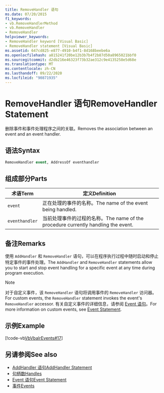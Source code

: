 ```yaml
---
title: RemoveHandler 语句
ms.date: 07/20/2015
f1_keywords:
- vb.RemoveHandlerMethod
- vb.RemoveHandler
- RemoveHandler
helpviewer_keywords:
- RemoveHandler keyword [Visual Basic]
- RemoveHandler statement [Visual Basic]
ms.assetid: 647cd825-e877-4910-b4f1-8d168beebe6a
ms.openlocfilehash: a815241f20be12b3b7b4f2b87d50a8965021bbf0
ms.sourcegitcommit: d2db216e46323f73b32ae312c9e4135258e5d68e
ms.translationtype: MT
ms.contentlocale: zh-CN
ms.lasthandoff: 09/22/2020
ms.locfileid: "90871935"
---
```

# <a name="removehandler-statement"></a><span data-ttu-id="f0fc7-102">RemoveHandler 语句</span><span class="sxs-lookup"><span data-stu-id="f0fc7-102">RemoveHandler Statement</span></span>

<span data-ttu-id="f0fc7-103">删除事件和事件处理程序之间的关联。</span><span class="sxs-lookup"><span data-stu-id="f0fc7-103">Removes the association between an event and an event handler.</span></span>  
  
## <a name="syntax"></a><span data-ttu-id="f0fc7-104">语法</span><span class="sxs-lookup"><span data-stu-id="f0fc7-104">Syntax</span></span>  
  
```vb  
RemoveHandler event, AddressOf eventhandler  
```  
  
## <a name="parts"></a><span data-ttu-id="f0fc7-105">组成部分</span><span class="sxs-lookup"><span data-stu-id="f0fc7-105">Parts</span></span>  
  
|<span data-ttu-id="f0fc7-106">术语</span><span class="sxs-lookup"><span data-stu-id="f0fc7-106">Term</span></span>|<span data-ttu-id="f0fc7-107">定义</span><span class="sxs-lookup"><span data-stu-id="f0fc7-107">Definition</span></span>|  
|---|---|  
|`event`|<span data-ttu-id="f0fc7-108">正在处理的事件的名称。</span><span class="sxs-lookup"><span data-stu-id="f0fc7-108">The name of the event being handled.</span></span>|  
|`eventhandler`|<span data-ttu-id="f0fc7-109">当前处理事件的过程的名称。</span><span class="sxs-lookup"><span data-stu-id="f0fc7-109">The name of the procedure currently handling the event.</span></span>|  
  
## <a name="remarks"></a><span data-ttu-id="f0fc7-110">备注</span><span class="sxs-lookup"><span data-stu-id="f0fc7-110">Remarks</span></span>  

 <span data-ttu-id="f0fc7-111">使用 `AddHandler` 和 `RemoveHandler` 语句，可以在程序执行过程中随时启动和停止特定事件的事件处理。</span><span class="sxs-lookup"><span data-stu-id="f0fc7-111">The `AddHandler` and `RemoveHandler` statements allow you to start and stop event handling for a specific event at any time during program execution.</span></span>  
  
> [!NOTE]
> <span data-ttu-id="f0fc7-112">对于自定义事件，该 `RemoveHandler` 语句将调用事件的 `RemoveHandler` 访问器。</span><span class="sxs-lookup"><span data-stu-id="f0fc7-112">For custom events, the `RemoveHandler` statement invokes the event's `RemoveHandler` accessor.</span></span> <span data-ttu-id="f0fc7-113">有关自定义事件的详细信息，请参阅 [Event 语句](event-statement.md)。</span><span class="sxs-lookup"><span data-stu-id="f0fc7-113">For more information on custom events, see [Event Statement](event-statement.md).</span></span>  
  
## <a name="example"></a><span data-ttu-id="f0fc7-114">示例</span><span class="sxs-lookup"><span data-stu-id="f0fc7-114">Example</span></span>  

 [!code-vb[VbVbalrEvents#17](~/samples/snippets/visualbasic/VS_Snippets_VBCSharp/VbVbalrEvents/VB/Class1.vb#17)]  
  
## <a name="see-also"></a><span data-ttu-id="f0fc7-115">另请参阅</span><span class="sxs-lookup"><span data-stu-id="f0fc7-115">See also</span></span>

- [<span data-ttu-id="f0fc7-116">AddHandler 语句</span><span class="sxs-lookup"><span data-stu-id="f0fc7-116">AddHandler Statement</span></span>](addhandler-statement.md)
- [<span data-ttu-id="f0fc7-117">句柄数</span><span class="sxs-lookup"><span data-stu-id="f0fc7-117">Handles</span></span>](handles-clause.md)
- [<span data-ttu-id="f0fc7-118">Event 语句</span><span class="sxs-lookup"><span data-stu-id="f0fc7-118">Event Statement</span></span>](event-statement.md)
- [<span data-ttu-id="f0fc7-119">事件</span><span class="sxs-lookup"><span data-stu-id="f0fc7-119">Events</span></span>](../../programming-guide/language-features/events/index.md)
